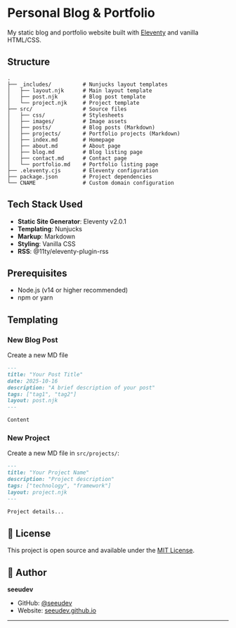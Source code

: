 # Personal Blog & Portfolio

My static blog and portfolio website built with [Eleventy](https://www.11ty.dev/) and vanilla HTML/CSS.

## Structure

```
.
├── _includes/          # Nunjucks layout templates
│   ├── layout.njk      # Main layout template
│   ├── post.njk        # Blog post template
│   └── project.njk     # Project template
├── src/                # Source files
│   ├── css/            # Stylesheets
│   ├── images/         # Image assets
│   ├── posts/          # Blog posts (Markdown)
│   ├── projects/       # Portfolio projects (Markdown)
│   ├── index.md        # Homepage
│   ├── about.md        # About page
│   ├── blog.md         # Blog listing page
│   ├── contact.md      # Contact page
│   └── portfolio.md    # Portfolio listing page
├── .eleventy.cjs       # Eleventy configuration
├── package.json        # Project dependencies
└── CNAME               # Custom domain configuration
```

## Tech Stack Used

- **Static Site Generator**: Eleventy v2.0.1
- **Templating**: Nunjucks
- **Markup**: Markdown
- **Styling**: Vanilla CSS
- **RSS**: @11ty/eleventy-plugin-rss

## Prerequisites

- Node.js (v14 or higher recommended)
- npm or yarn

## Templating

### New Blog Post

Create a new MD file

```markdown
---
title: "Your Post Title"
date: 2025-10-16
description: "A brief description of your post"
tags: ["tag1", "tag2"]
layout: post.njk
---

Content
```

### New Project

Create a new MD file in `src/projects/`:

```markdown
---
title: "Your Project Name"
description: "Project description"
tags: ["technology", "framework"]
layout: project.njk
---

Project details...
```

## 📄 License

This project is open source and available under the [MIT License](LICENSE).

## 👤 Author

**seeudev**

- GitHub: [@seeudev](https://github.com/seeudev)
- Website: [seeudev.github.io](https://seeudev.github.io)

---
